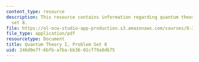 ```yaml
---
content_type: resource
description: This resource contains information regarding quantum theory I, problem
  set 8.
file: https://ol-ocw-studio-app-production.s3.amazonaws.com/courses/8-321-quantum-theory-i-fall-2017/246d0e7f6bfba7babb3601cf79a8d675_MIT8_321F17_Pset8.pdf
file_type: application/pdf
resourcetype: Document
title: Quantum Theory I, Problem Set 8
uid: 246d0e7f-6bfb-a7ba-bb36-01cf79a8d675
---
```

